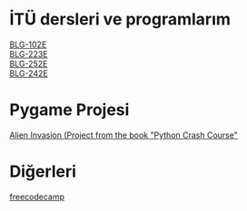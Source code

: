 # İTÜ dersleri ve programlarım

[BLG-102E](https://github.com/ozberkhz/ozberkhz/tree/main/blg102e) <br />
[BLG-223E](https://github.com/ozberkhz/ozberkhz/tree/main/blg223e) <br />
[BLG-252E](https://github.com/ozberkhz/ozberkhz/tree/main/blg252e) <br />
[BLG-242E](https://github.com/ozberkhz/ozberkhz/tree/main/blg242e) <br />

# Pygame Projesi

[Alien Invasion (Project from the book "Python Crash Course"](https://github.com/ozberkhz/ozberkhz/tree/main/alien%20invasion)

# Diğerleri

[freecodecamp](https://github.com/ozberkhz/ozberkhz/tree/main/freecodecamp) <br />



<!---
ozberkhz/ozberkhz is a ✨ special ✨ repository because its `README.md` (this file) appears on your GitHub profile.
You can click the Preview link to take a look at your changes.
--->

